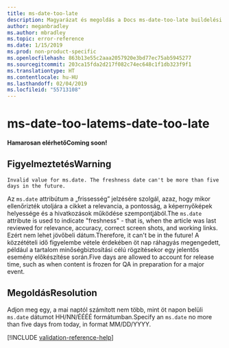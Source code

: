 ```yaml
---
title: ms-date-too-late
description: Magyarázat és megoldás a Docs ms-date-too-late buildelési problémájára
author: meganbradley
ms.author: mbradley
ms.topic: error-reference
ms.date: 1/15/2019
ms.prod: non-product-specific
ms.openlocfilehash: 863b13e55c2aaa2057920e3bd77ec75ab5945277
ms.sourcegitcommit: 203ca15fda2d217f082c74ec648c1f1db323f9f1
ms.translationtype: HT
ms.contentlocale: hu-HU
ms.lasthandoff: 02/04/2019
ms.locfileid: "55713108"
---
```

# <a name="ms-date-too-late"></a><span data-ttu-id="fa546-103">ms-date-too-late</span><span class="sxs-lookup"><span data-stu-id="fa546-103">ms-date-too-late</span></span>

<span data-ttu-id="fa546-104">**Hamarosan elérhető**</span><span class="sxs-lookup"><span data-stu-id="fa546-104">**Coming soon!**</span></span>

## <a name="warning"></a><span data-ttu-id="fa546-105">Figyelmeztetés</span><span class="sxs-lookup"><span data-stu-id="fa546-105">Warning</span></span>

`Invalid value for ms.date. The freshness date can't be more than five days in the future.`

<span data-ttu-id="fa546-106">Az `ms.date` attribútum a „frissesség” jelzésére szolgál, azaz, hogy mikor ellenőrizték utoljára a cikket a relevancia, a pontosság, a képernyőképek helyessége és a hivatkozások működése szempontjából.</span><span class="sxs-lookup"><span data-stu-id="fa546-106">The `ms.date` attribute is used to indicate "freshness" - that is, when the article was last reviewed for relevance, accuracy, correct screen shots, and working links.</span></span> <span data-ttu-id="fa546-107">Ezért nem lehet jövőbeli dátum.</span><span class="sxs-lookup"><span data-stu-id="fa546-107">Therefore, it can't be in the future!</span></span> <span data-ttu-id="fa546-108">A közzétételi idő figyelembe vétele érdekében öt nap ráhagyás megengedett, például a tartalom minőségbiztosítási célú rögzítésekor egy jelentős esemény előkészítése során.</span><span class="sxs-lookup"><span data-stu-id="fa546-108">Five days are allowed to account for release time, such as when content is frozen for QA in preparation for a major event.</span></span>

## <a name="resolution"></a><span data-ttu-id="fa546-109">Megoldás</span><span class="sxs-lookup"><span data-stu-id="fa546-109">Resolution</span></span>

<span data-ttu-id="fa546-110">Adjon meg egy, a mai naptól számított nem több, mint öt napon belüli `ms.date` dátumot HH/NN/ÉÉÉÉ formátumban.</span><span class="sxs-lookup"><span data-stu-id="fa546-110">Specify an `ms.date` no more than five days from today, in format MM/DD/YYYY.</span></span>

<!--make sure to add this file to your includes folder and verify the path-->
[!INCLUDE [validation-reference-help](includes/validation-reference-help.md)]
